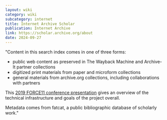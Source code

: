 ```yaml
---
layout: wiki
category: wiki
subcategory: internet
title: Internet Archive Scholar
publication: Internet Archive
link: https://scholar.archive.org/about
date: 2024-09-27
---
```


"Content in this search index comes in one of three forms:

* public web content as preserved in The Wayback Machine and Archive-It partner collections
* digitized print materials from paper and microform collections
* general materials from archive.org collections, including collaborations with partners

This [2019 FORCE11 conference presentation](https://www.youtube.com/watch?v=PARqfbYIdXQ) gives an overview of the technical infrastructure and goals of the project overall.

Metadata comes from fatcat, a public bibliographic database of scholarly work."
